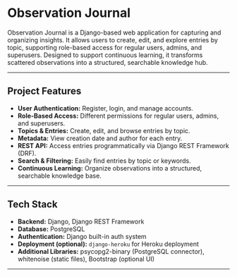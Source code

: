 # Observation Journal

Observation Journal is a Django-based web application for capturing and organizing insights. 
It allows users to create, edit, and explore entries by topic, supporting role-based access for regular users, admins, and superusers. 
Designed to support continuous learning, it transforms scattered observations into a structured, searchable knowledge hub.

---


## Project Features

- **User Authentication:** Register, login, and manage accounts.  
- **Role-Based Access:** Different permissions for regular users, admins, and superusers.  
- **Topics & Entries:** Create, edit, and browse entries by topic.  
- **Metadata:** View creation date and author for each entry.  
- **REST API:** Access entries programmatically via Django REST Framework (DRF).  
- **Search & Filtering:** Easily find entries by topic or keywords.  
- **Continuous Learning:** Organize observations into a structured, searchable knowledge base.

---

## Tech Stack

- **Backend:** Django, Django REST Framework  
- **Database:** PostgreSQL
- **Authentication:** Django built-in auth system  
- **Deployment (optional):** `django-heroku` for Heroku deployment  
- **Additional Libraries:** psycopg2-binary (PostgreSQL connector), whitenoise (static files), Bootstrap (optional UI)

---

